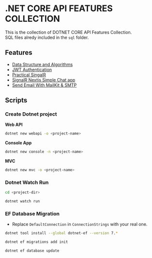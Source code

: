 # .NET CORE API FEATURES COLLECTION

This is the collection of DOTNET CORE API Features Collection. <br>
SQL files alredy included in the `sql` folder.

## Features

- [Data Structure and Algorithms](https://github.com/thutasann/dotnet-core-features/tree/master/data-structure-algo)
- [JWT Authentication](https://github.com/thutasann/dotnet-core-features/tree/master/jwt-auth)
- [Practical SingalR](https://github.com/thutasann/dotnet-core-features/tree/master/practical-signalR-mvc)
- [SignalR Nextjs Simple Chat app](https://github.com/thutasann/dotnet-core-features/tree/master/singalR-nextjs-chat)
- [Send Email With MailKit & SMTP](https://github.com/thutasann/dotnet-core-features/tree/master/email-mailkit-smtp)

## Scripts

### Create Dotnet project

**Web API**

```bash
dotnet new webapi -o <project-name>
```

**Console App**

```bash
dotnet new console -n <project-name>
```

**MVC**

```bash
dotnet new mvc -o <project-name>
```

### Dotnet Watch Run

```bash
cd <project-dir>
```

```bash
dotnet watch run
```

### EF Database Migration

- Replace `DefaultConnection` in `ConnectionStrings` with your real one.

```bash
dotnet tool install --global dotnet-ef --version 7.*
```

```bash
dotnet ef migrations add init
```

```bash
dotnet ef database update
```
